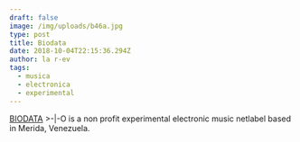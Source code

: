 ```yaml
---
draft: false
image: /img/uploads/b46a.jpg
type: post
title: Biodata
date: 2018-10-04T22:15:36.294Z
author: la r-ev
tags:
  - musica
  - electronica
  - experimental
---
```

[BIODATA](http://www.biodata.rakumin.org/2013/) >-|-O is a non profit experimental electronic music netlabel based in Merida, Venezuela.
